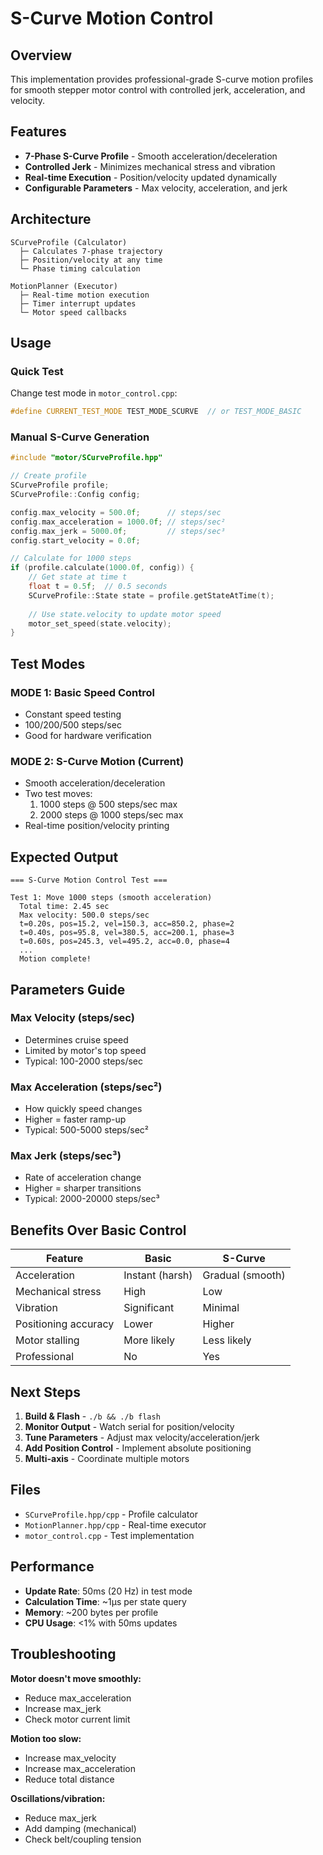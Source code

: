 # S-Curve Motion Control

## Overview

This implementation provides professional-grade S-curve motion profiles for smooth stepper motor control with controlled jerk, acceleration, and velocity.

## Features

- **7-Phase S-Curve Profile** - Smooth acceleration/deceleration
- **Controlled Jerk** - Minimizes mechanical stress and vibration
- **Real-time Execution** - Position/velocity updated dynamically
- **Configurable Parameters** - Max velocity, acceleration, and jerk

## Architecture

```
SCurveProfile (Calculator)
  ├─ Calculates 7-phase trajectory
  ├─ Position/velocity at any time
  └─ Phase timing calculation

MotionPlanner (Executor)
  ├─ Real-time motion execution
  ├─ Timer interrupt updates
  └─ Motor speed callbacks
```

## Usage

### Quick Test

Change test mode in `motor_control.cpp`:

```cpp
#define CURRENT_TEST_MODE TEST_MODE_SCURVE  // or TEST_MODE_BASIC
```

### Manual S-Curve Generation

```cpp
#include "motor/SCurveProfile.hpp"

// Create profile
SCurveProfile profile;
SCurveProfile::Config config;

config.max_velocity = 500.0f;      // steps/sec
config.max_acceleration = 1000.0f; // steps/sec²
config.max_jerk = 5000.0f;         // steps/sec³
config.start_velocity = 0.0f;

// Calculate for 1000 steps
if (profile.calculate(1000.0f, config)) {
    // Get state at time t
    float t = 0.5f;  // 0.5 seconds
    SCurveProfile::State state = profile.getStateAtTime(t);
    
    // Use state.velocity to update motor speed
    motor_set_speed(state.velocity);
}
```

## Test Modes

### MODE 1: Basic Speed Control
- Constant speed testing
- 100/200/500 steps/sec
- Good for hardware verification

### MODE 2: S-Curve Motion (Current)
- Smooth acceleration/deceleration
- Two test moves:
  1. 1000 steps @ 500 steps/sec max
  2. 2000 steps @ 1000 steps/sec max
- Real-time position/velocity printing

## Expected Output

```
=== S-Curve Motion Control Test ===

Test 1: Move 1000 steps (smooth acceleration)
  Total time: 2.45 sec
  Max velocity: 500.0 steps/sec
  t=0.20s, pos=15.2, vel=150.3, acc=850.2, phase=2
  t=0.40s, pos=95.8, vel=380.5, acc=200.1, phase=3
  t=0.60s, pos=245.3, vel=495.2, acc=0.0, phase=4
  ...
  Motion complete!
```

## Parameters Guide

### Max Velocity (steps/sec)
- Determines cruise speed
- Limited by motor's top speed
- Typical: 100-2000 steps/sec

### Max Acceleration (steps/sec²)
- How quickly speed changes
- Higher = faster ramp-up
- Typical: 500-5000 steps/sec²

### Max Jerk (steps/sec³)
- Rate of acceleration change
- Higher = sharper transitions
- Typical: 2000-20000 steps/sec³

## Benefits Over Basic Control

| Feature | Basic | S-Curve |
|---------|-------|---------|
| Acceleration | Instant (harsh) | Gradual (smooth) |
| Mechanical stress | High | Low |
| Vibration | Significant | Minimal |
| Positioning accuracy | Lower | Higher |
| Motor stalling | More likely | Less likely |
| Professional | No | Yes |

## Next Steps

1. **Build & Flash** - `./b && ./b flash`
2. **Monitor Output** - Watch serial for position/velocity
3. **Tune Parameters** - Adjust max velocity/acceleration/jerk
4. **Add Position Control** - Implement absolute positioning
5. **Multi-axis** - Coordinate multiple motors

## Files

- `SCurveProfile.hpp/cpp` - Profile calculator
- `MotionPlanner.hpp/cpp` - Real-time executor
- `motor_control.cpp` - Test implementation

## Performance

- **Update Rate**: 50ms (20 Hz) in test mode
- **Calculation Time**: ~1µs per state query
- **Memory**: ~200 bytes per profile
- **CPU Usage**: <1% with 50ms updates

## Troubleshooting

**Motor doesn't move smoothly:**
- Reduce max_acceleration
- Increase max_jerk
- Check motor current limit

**Motion too slow:**
- Increase max_velocity
- Increase max_acceleration
- Reduce total distance

**Oscillations/vibration:**
- Reduce max_jerk
- Add damping (mechanical)
- Check belt/coupling tension

